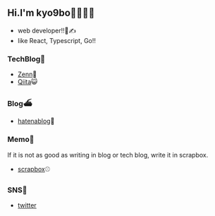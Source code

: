 ## Hi.I'm kyo9bo🍺🍺🍺🍺

- web developer!!👀✍️
- like React, Typescript, Go!!

### TechBlog💍

- [Zenn](https://zenn.dev/kyo9bo)👾
- [Qiita](https://qiita.com/kyo9bo)😺

### Blog⛴

- [hatenablog](https://kyo9bo.hatenablog.com/)🥳

### Memo📙

If it is not as good as writing in blog or tech blog, write it in scrapbox.

- [scrapbox](https://scrapbox.io/kyo9bo-memo/)⚾️

### SNS🐉
- [twitter](https://twitter.com/kyo9bonnn)
